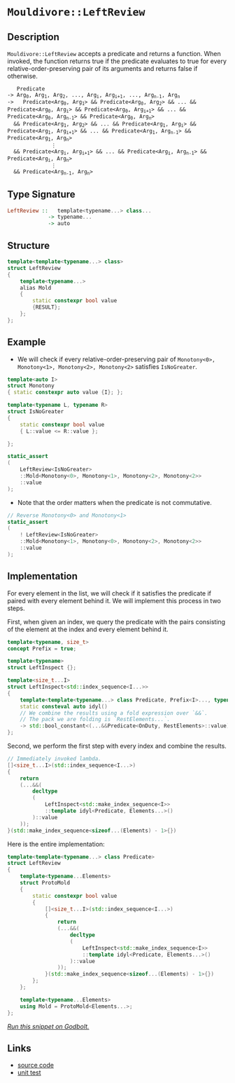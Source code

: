 <!-- Copyright 2024 Feng Mofan
SPDX-License-Identifier: Apache-2.0 -->

# `Mouldivore::LeftReview`

## Description

`Mouldivore::LeftReview` accepts a predicate and returns a function. When invoked, the function returns true if the predicate evaluates to true for every relative-order-preserving pair of its arguments and returns false if otherwise.

<pre><code>   Predicate
-> Arg<sub>0</sub>, Arg<sub>1</sub>, Arg<sub>2</sub>, ..., Arg<sub>i</sub>, Arg<sub>i+1</sub>, ..., Arg<sub>n-1</sub>, Arg<sub>n</sub>
->   Predicate&lt;Arg<sub>0</sub>, Arg<sub>1</sub>&gt; && Predicate&lt;Arg<sub>0</sub>, Arg<sub>2</sub>&gt; && ... && Predicate&lt;Arg<sub>0</sub>, Arg<sub>i</sub>&gt; && Predicate&lt;Arg<sub>0</sub>, Arg<sub>i+1</sub>&gt; && ... && Predicate&lt;Arg<sub>0</sub>, Arg<sub>n-1</sub>&gt; && Predicate&lt;Arg<sub>0</sub>, Arg<sub>n</sub>&gt;
  && Predicate&lt;Arg<sub>1</sub>, Arg<sub>2</sub>&gt; && ... && Predicate&lt;Arg<sub>1</sub>, Arg<sub>i</sub>&gt; && Predicate&lt;Arg<sub>1</sub>, Arg<sub>i+1</sub>&gt; && ... && Predicate&lt;Arg<sub>1</sub>, Arg<sub>n-1</sub>&gt; && Predicate&lt;Arg<sub>1</sub>, Arg<sub>n</sub>&gt;
              &vellip;
  && Predicate&lt;Arg<sub>i</sub>, Arg<sub>i+1</sub>&gt; && ... && Predicate&lt;Arg<sub>i</sub>, Arg<sub>n-1</sub>&gt; && Predicate&lt;Arg<sub>i</sub>, Arg<sub>n</sub>&gt;
              &vellip;
  && Predicate&lt;Arg<sub>n-1</sub>, Arg<sub>n</sub>&gt;</code></pre>

## Type Signature

```Haskell
LeftReview ::   template<typename...> class...
             -> typename...
             -> auto
```

## Structure

```C++
template<template<typename...> class>
struct LeftReview
{
    template<typename...>
    alias Mold
    {
        static constexpr bool value
        {RESULT};
    };
};
```

## Example

- We will check if every relative-order-preserving pair of `Monotony<0>, Monotony<1>, Monotony<2>, Monotony<2>` satisfies `IsNoGreater`.

```C++
template<auto I>
struct Monotony
{ static constexpr auto value {I}; };

template<typename L, typename R>
struct IsNoGreater
{
    static constexpr bool value
    { L::value <= R::value };

};

static_assert
(
    LeftReview<IsNoGreater>
    ::Mold<Monotony<0>, Monotony<1>, Monotony<2>, Monotony<2>>
    ::value
);
```

- Note that the order matters when the predicate is not commutative.

```C++
// Reverse Monotony<0> and Monotony<1>
static_assert
(
    ! LeftReview<IsNoGreater>
    ::Mold<Monotony<1>, Monotony<0>, Monotony<2>, Monotony<2>>
    ::value
);
```

## Implementation

For every element in the list, we will check if it satisfies the predicate if paired with every element behind it.
We will implement this process in two steps.

First, when given an index, we query the predicate with the pairs consisting of the element at the index and every element behind it.

```C++
template<typename, size_t>
concept Prefix = true;

template<typename>
struct LeftInspect {};

template<size_t...I>
struct LeftInspect<std::index_sequence<I...>> 
{
    template<template<typename...> class Predicate, Prefix<I>..., typename OnDuty, typename...RestElements>
    static consteval auto idyl()
    // We combine the results using a fold expression over `&&`.
    // The pack we are folding is `RestElements...`.
    -> std::bool_constant<(...&&Predicate<OnDuty, RestElements>::value)>;
};
```

Second, we perform the first step with every index and combine the results.

```C++
// Immediately invoked lambda.
[]<size_t...I>(std::index_sequence<I...>)
{
    return
    (...&&(
        decltype
        (
            LeftInspect<std::make_index_sequence<I>>
            ::template idyl<Predicate, Elements...>()
        )::value
    ));
}(std::make_index_sequence<sizeof...(Elements) - 1>{})
```

Here is the entire implementation:

```C++
template<template<typename...> class Predicate>
struct LeftReview
{
    template<typename...Elements>
    struct ProtoMold
    {
        static constexpr bool value
        {
            []<size_t...I>(std::index_sequence<I...>)
            {
                return
                (...&&(
                    decltype
                    (
                        LeftInspect<std::make_index_sequence<I>>
                        ::template idyl<Predicate, Elements...>()
                    )::value
                ));
            }(std::make_index_sequence<sizeof...(Elements) - 1>{})
        }; 
    };

    template<typename...Elements>
    using Mold = ProtoMold<Elements...>;
};
```

[*Run this snippet on Godbolt.*](https://godbolt.org/#z:OYLghAFBqd5QCxAYwPYBMCmBRdBLAF1QCcAaPECAMzwBtMA7AQwFtMQByARg9KtQYEAysib0QXACx8BBAKoBnTAAUAHpwAMvAFYTStJg1DIApACYAQuYukl9ZATwDKjdAGFUtAK4sGEgJykrgAyeAyYAHI%2BAEaYxCBmpAAOqAqETgwe3r4ByanpAqHhUSyx8Yl2mA4ZQgRMxARZPn5cgZXVArX1BEWRMXEJtnUNTTmtQ929JWUJAJS2qF7EyOwc5gDMYcjeWADUJutuXo60hACeB9gmGgCCG1s7mPuHyAoE6FhUl9d3twD0ACogQDdspiJgaKpdsCAX8fgRMCwkgYEQc3AQzklGKxMKRdmkAF6YAD6BG%2BtzQDBWSQIoPBkOeABFdgRiF5MAcrLcfoDgbtghCCABJBgKLEOaHAuG3BFIlEcw4YrHMNjkm5vNkSgVUYWi8W0kwAdishsZnJ%2B8MRyKYqMOhJJBAAdM6hWqNV4tYKRWKqmS7e8QCAwlhVMSlABHdlUhVuIXOx3fdbYfbc40/XYZllW%2BVo2XW23ozHYtjxy67bZMBQKOmYfCiBF4sEQvCqNGupPxvFK4tPADyDEZxzOXaLKsw8YASpg3th6GxBAo1Zn8XVHMhywI3pgAG5iXZMY6oXZ4dBnWgQWbpzN/P67ADqTzQpTCTwICCe4IUXloBGrXjSRj7rs/C0OguyYKoSSfmkAi7Kg25xPsABsGjmEhaEmChCa3MuN67AAKu%2BuxJEwyAANa7AA7k89RPCB%2BCAXg1aYRoU4znOjC/qWWFXhmAC0ZZvOggbRKgnjEpSbyGH6bgQKWZjoQpTZ1jaMb9oOGJ4mxBCzoinGLkmga7t4mCXkm5qpma6xcr8Ny8kC/KClO254JglGSkC0o3HmOaKtmqm5qOOKlkm5YGFWNYqbaVy3O6no6s5rmURaaY4ZmPkBYqQUls6unzr%2BS6ZnFtJgqgRAALKeOgvH7KlNzLsuUlrhuooIpBxC7KJni7MZ7I1cuRo2Q1w37AArFYo1WW49qkvG7bYBAQmBsGEFhpgkaMCsbYhdgl5pSNmaDf1B2ZuCBBLAwx0nbscnOhhCkQFd12Zlg2zdk9z03R9n2Ztquo%2Bg4aJLSALBMGRJIraGEZRlthzzYVP0nYGGUIsep60Giyl4PWuK7Hl%2Bk7Re33XbMRliH1%2B0/bMZlDc9RqMotAYg2DEMMCGa0bdGQN4ESqBUPGED4wusy7HxuxcN8aamnt9UjfTnIprLGby9ZFqUyjMbdmO8ZCwV5mU/%2BYTALslWgUydJlagpvVYcusKDtFl3Kajs8jCbvu159kgvh06/h5sKu%2B7QcB9y3JmJsVKPM8RwnOcaqWnKmVuAeRC7PDsWsh6tKVQwlsMBcqYWCuNrYy1W7tfuh49eTTyDa6zvWbVVk2Qn%2Baa9lTzBCOyo4rsE5upnEpCgoESoAA4uCqnECltMZk1peSW1UGdWJtDVyZNWDfyZMmdHBzMhOO/sk3LuWafdkwrsABieDEG8eOqKwyJPDCXnz8gxKVkoDQ/I9lN/YlNybYR7j0ngiae%2Bsla7EDNbNEOc84XEOKhJMeJ4FEHzmiCWKCTYCAQWiMwlxUG4PQYgtwBDzKQOXEfDktwaZqwvnyIQVQBBgWwI/OUL8pQ8lvM5OISgcG5xIWiZByZDBgTQQIUhWCYrqlXNjT%2BVY4hkluH/KBYAwCOQSjuJKwDR4T0wFPBG0CQCwMOBIjBhxpFEMEZI4RhCBF4MOOQ7A1jHFkMTDIqhIBeo0JuDTDg8xaCcFGrwPwHAtCkFQJwNw1hrD4kWMsWu4ceCkAIJoAJ8wyIgFGmYR0hozCSAAByFNGhofwOSNBIUKesfQnBJC8BYBIDQGhSBhIiVEjgvAFAgBaWk8JATSBwFgDARAIBFgECSMccglAnxJDoHECIOJOCqEKUhPiSFJC7GAMgdcUhHRmF4LWQgJATx6H4IIEQYh2BSBkIIRQKh1D9NILoLgpBKLECYEkTgPBAnBNCekyJnBezHEmbSPmuwVlrI2VsnZ4tJD7Juh4JE8yOobC4LMXgfStDzAgEgWZKLpkQHxfQeIwApCJBoD%2BPhlBogAuiGEeoZxvm8HpcwYgZxezRG0L6ZlpAnz5X7LQJlTysDRC8MAZOtBaDdO4LwLAoMjDiBFbfX0eAEIyoiRBKoxxVgpLCAiIJTzTjRA%2BeyjwWAAWsjwI02VpAELEFEkoRkiJDDAFOEYdJ8wqAGGAAoAAaklXsypeXnOEKIcQNzQ33LUACl5%2BhXUoFiZYfQeBojdMgPMVANIMgyr4kJfephLDWDMO0%2B1xATzTngPMdojhnAQFcKMFoQQ2ZTH6PEV5KQ0i1syJ4ZoehO0FAYK20oAxXk1pqMMRovaxi2EwPYbtXQGjDpmGOydja9BSSXS%2BaYo7q0JJWBIX5HAQmtIBR0iFqz1mbO2bs%2BFZgbq4GOai5JGLUmevmO%2BJgWB4gXlIFkyQ6xHT%2BHWIaSQGhJAFJQhoUaSFAiGvqaQRp6wuCOiQlwKp/hCnodGpILgo1gNIVPU8jpXSelvv6TikZuKxkgqmRQIlqBkUksWWwTg9QWDbkNHxJgYVXXi38I6FDmr8BEHLcJV5obLkRukFGpQManm6ESO8z5zKj0nrabwDpwKJnHDglQfcxAONcZ4xWQCrRBOOg0IixjcySX7HDmYV9WKBnUeJXEQlbn4jsc43xUzZL/BcBaZS8B3SIC0qeayxlvLIvss5dyhwvL%2BWcUFcKiJorxWSulby%2BVrqlVpZVdUdVAKtXIB1by/Vc6AXGtNWcc1qwIlWptSk%2B1jrMDOoVW6o2nq%2BA%2Bv9YG4NtrJPhuuTJ2Q0bHkRMU/Gj1harDJuNem39Wbu25vzesRks3i2lriGJytGbZ3zoyC4Nm67XkhG3W2/t%2BRu2nbyF2jIy7R0HdVZ0Nd06m3jte5MC7I720TBGO9jdk7Hvtr3UsA96LanHv%2BcRzgBmjPcd42ZgTQmH0iZIPZ5DTn32kE/d%2BygR6ENIYE%2BBw0%2BHDSGnWBByQGzXkacBZ02wZHnOUfgNR8ZoKPM2ZRSx1Y7HoUsAUNudc25zPyjeIc9HYmzmyCkyN258g5MTZ0CAGpymvmyrUzD9pQLaNgv0/zzZgvhc9TF6pe%2BEAkW2cQhsdY2OKODLxdzklXOmMDGF0kJIxJRf%2BGJOLggn9DMbL4HQELNK6UMvZdFyPHKuU8ttUlwQKWAXpYlWILLtqcuKvq3KgrjgitPJK2V21FXDUROq4yurlry1Nd4C11IbWXWKq6w771TBfUBrckGxgIbZfDYkKNu5SvY2q%2Bm8YJNNgFtVsidmzcnA/hLU25YEtmmy0VsW9WudL2/D1pO4Ds7Lafsrru4O27A7u0g43VvjoDBF1TuyB96/C7gdH6e5u%2B/fbV3feKJdyHCh93XJa5EY64cDw4C5C4i5m4IgW6PqiaY7oqYo4544DC/rwYNIJACbrDrCjSlK4bNJYGGhVLAGaacCka9I47/qGj7Jk5cBSD%2BCk7AZcCGhQ7rDa4kGM4s5HoHLEEM6IEUbzD2owR%2BCSBAA%3D%3D)

## Links

- [source code](../../../../conceptrodon/descend/mouldivore/left_review.hpp)
- [unit test](../../../../tests/unit/metafunctions/mouldivore/left_review.test.hpp)
